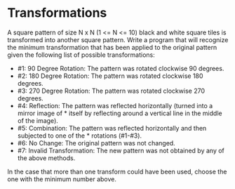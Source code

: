 # Transformations

A square pattern of size N x N (1 <= N <= 10) black and white square tiles is transformed into another square pattern. Write a program that will recognize the minimum transformation that has been applied to the original pattern given the following list of possible transformations:

* #1: 90 Degree Rotation: The pattern was rotated clockwise 90 degrees.
* #2: 180 Degree Rotation: The pattern was rotated clockwise 180 degrees.
* #3: 270 Degree Rotation: The pattern was rotated clockwise 270 degrees.
* #4: Reflection: The pattern was reflected horizontally (turned into a mirror image of * itself by reflecting around a vertical line in the middle of the image).
* #5: Combination: The pattern was reflected horizontally and then subjected to one of the * rotations (#1-#3).
* #6: No Change: The original pattern was not changed.
* #7: Invalid Transformation: The new pattern was not obtained by any of the above methods.


In the case that more than one transform could have been used, choose the one with the minimum number above.
